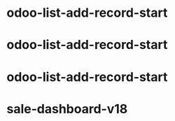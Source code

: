 # odoo-list-add-record-start
# odoo-list-add-record-start
# odoo-list-add-record-start
# sale-dashboard-v18
